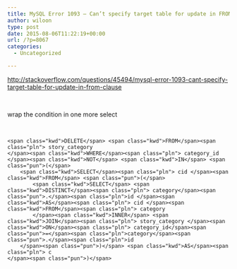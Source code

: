 ```yaml
---
title: MySQL Error 1093 – Can’t specify target table for update in FROM clause
author: wiloon
type: post
date: 2015-08-06T11:22:19+00:00
url: /?p=8067
categories:
  - Uncategorized

---
```

http://stackoverflow.com/questions/45494/mysql-error-1093-cant-specify-target-table-for-update-in-from-clause

&nbsp;

wrap the condition in one more select

&nbsp;

<pre class="lang-sql prettyprint prettyprinted"><code>&lt;span class="kwd">DELETE&lt;/span> &lt;span class="kwd">FROM&lt;/span>&lt;span class="pln"> story_category
&lt;/span>&lt;span class="kwd">WHERE&lt;/span>&lt;span class="pln"> category_id &lt;/span>&lt;span class="kwd">NOT&lt;/span> &lt;span class="kwd">IN&lt;/span> &lt;span class="pun">(&lt;/span>
    &lt;span class="kwd">SELECT&lt;/span>&lt;span class="pln"> cid &lt;/span>&lt;span class="kwd">FROM&lt;/span> &lt;span class="pun">(&lt;/span>
        &lt;span class="kwd">SELECT&lt;/span> &lt;span class="kwd">DISTINCT&lt;/span>&lt;span class="pln"> category&lt;/span>&lt;span class="pun">.&lt;/span>&lt;span class="pln">id &lt;/span>&lt;span class="kwd">AS&lt;/span>&lt;span class="pln"> cid &lt;/span>&lt;span class="kwd">FROM&lt;/span>&lt;span class="pln"> category 
        &lt;/span>&lt;span class="kwd">INNER&lt;/span> &lt;span class="kwd">JOIN&lt;/span>&lt;span class="pln"> story_category &lt;/span>&lt;span class="kwd">ON&lt;/span>&lt;span class="pln"> category_id&lt;/span>&lt;span class="pun">=&lt;/span>&lt;span class="pln">category&lt;/span>&lt;span class="pun">.&lt;/span>&lt;span class="pln">id
    &lt;/span>&lt;span class="pun">)&lt;/span> &lt;span class="kwd">AS&lt;/span>&lt;span class="pln"> c
&lt;/span>&lt;span class="pun">)&lt;/span></code></pre>